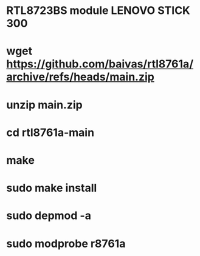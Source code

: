 # RTL8723BS module LENOVO STICK 300
# wget https://github.com/baivas/rtl8761a/archive/refs/heads/main.zip

# unzip main.zip

# cd rtl8761a-main

# make

# sudo make install

# sudo depmod -a

# sudo modprobe r8761a
